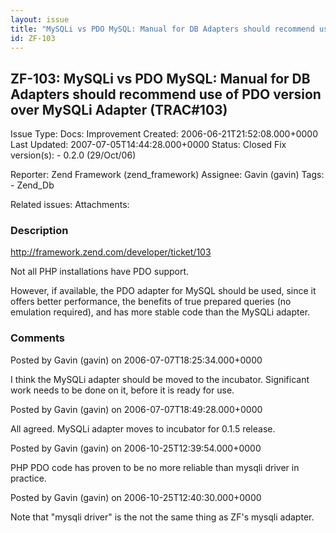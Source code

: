 ```yaml
---
layout: issue
title: "MySQLi vs PDO MySQL: Manual for DB Adapters should recommend use of PDO version over MySQLi Adapter (TRAC#103)"
id: ZF-103
---
```


ZF-103: MySQLi vs PDO MySQL: Manual for DB Adapters should recommend use of PDO version over MySQLi Adapter (TRAC#103)
----------------------------------------------------------------------------------------------------------------------

 Issue Type: Docs: Improvement Created: 2006-06-21T21:52:08.000+0000 Last Updated: 2007-07-05T14:44:28.000+0000 Status: Closed Fix version(s): - 0.2.0 (29/Oct/06)
 
 Reporter:  Zend Framework (zend\_framework)  Assignee:  Gavin (gavin)  Tags: - Zend\_Db
 
 Related issues: 
 Attachments: 
### Description

<http://framework.zend.com/developer/ticket/103>

Not all PHP installations have PDO support.

However, if available, the PDO adapter for MySQL should be used, since it offers better performance, the benefits of true prepared queries (no emulation required), and has more stable code than the MySQLi adapter.

 

 

### Comments

Posted by Gavin (gavin) on 2006-07-07T18:25:34.000+0000

I think the MySQLi adapter should be moved to the incubator. Significant work needs to be done on it, before it is ready for use.

 

 

Posted by Gavin (gavin) on 2006-07-07T18:49:28.000+0000

All agreed. MySQLi adapter moves to incubator for 0.1.5 release.

 

 

Posted by Gavin (gavin) on 2006-10-25T12:39:54.000+0000

PHP PDO code has proven to be no more reliable than mysqli driver in practice.

 

 

Posted by Gavin (gavin) on 2006-10-25T12:40:30.000+0000

Note that "mysqli driver" is the not the same thing as ZF's mysqli adapter.

 

 